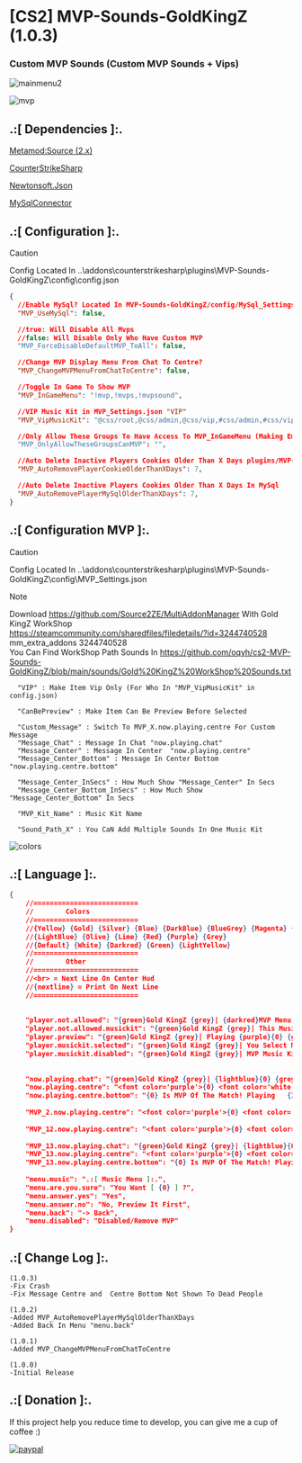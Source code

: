 # [CS2] MVP-Sounds-GoldKingZ (1.0.3)

### Custom MVP Sounds (Custom MVP Sounds + Vips)

![mainmenu2](https://github.com/oqyh/cs2-MVP-Sounds-GoldKingZ/assets/48490385/aa764efe-1405-4736-be35-01f66b26d68f)


![mvp](https://github.com/oqyh/cs2-MVP-Sounds-GoldKingZ/assets/48490385/485ad4a0-3d3e-476e-adad-4d825061c579)


## .:[ Dependencies ]:.
[Metamod:Source (2.x)](https://www.sourcemm.net/downloads.php/?branch=master)

[CounterStrikeSharp](https://github.com/roflmuffin/CounterStrikeSharp/releases)

[Newtonsoft.Json](https://www.nuget.org/packages/Newtonsoft.Json)

[MySqlConnector](https://www.nuget.org/packages/MySqlConnector)

## .:[ Configuration ]:.

> [!CAUTION]
> Config Located In ..\addons\counterstrikesharp\plugins\MVP-Sounds-GoldKingZ\config\config.json                                           
>

```json
{
  //Enable MySql? Located In MVP-Sounds-GoldKingZ/config/MySql_Settings.json
  "MVP_UseMySql": false,

  //true: Will Disable All Mvps
  //false: Will Disable Only Who Have Custom MVP
  "MVP_ForceDisableDefaultMVP_ToAll": false,

  //Change MVP Display Menu From Chat To Centre?
  "MVP_ChangeMVPMenuFromChatToCentre": false,

  //Toggle In Game To Show MVP 
  "MVP_InGameMenu": "!mvp,!mvps,!mvpsound",

  //VIP Music Kit in MVP_Settings.json "VIP"
  "MVP_VipMusicKit": "@css/root,@css/admin,@css/vip,#css/admin,#css/vip",

  //Only Allow These Groups To Have Access To MVP_InGameMenu (Making Empty "" Means Everyone Has Access) [ex of groups: "@css/root,@css/admin,#css/admin"]
  "MVP_OnlyAllowTheseGroupsCanMVP": "",

  //Auto Delete Inactive Players Cookies Older Than X Days plugins/MVP-Sounds-GoldKingZ/Cookies/MVP_Sounds_Cookies.json
  "MVP_AutoRemovePlayerCookieOlderThanXDays": 7,

  //Auto Delete Inactive Players Cookies Older Than X Days In MySql
  "MVP_AutoRemovePlayerMySqlOlderThanXDays": 7,
}
```


## .:[ Configuration MVP ]:.

> [!CAUTION]
> Config Located In ..\addons\counterstrikesharp\plugins\MVP-Sounds-GoldKingZ\config\MVP_Settings.json                                          
>

> [!NOTE]
> Download https://github.com/Source2ZE/MultiAddonManager  With Gold KingZ WorkShop                                                                                                                               
> https://steamcommunity.com/sharedfiles/filedetails/?id=3244740528                                                                                                                             
> mm_extra_addons 3244740528                                                                                                                        
> You Can Find WorkShop Path Sounds In  https://github.com/oqyh/cs2-MVP-Sounds-GoldKingZ/blob/main/sounds/Gold%20KingZ%20WorkShop%20Sounds.txt                                                                                                                           
                                                                                                                       
```
  "VIP" : Make Item Vip Only (For Who In "MVP_VipMusicKit" in config.json)

  "CanBePreview" : Make Item Can Be Preview Before Selected
  
  "Custom_Message" : Switch To MVP_X.now.playing.centre For Custom Message
  "Message_Chat" : Message In Chat "now.playing.chat"
  "Message_Center" : Message In Center  "now.playing.centre"
  "Message_Center_Bottom" : Message In Center Bottom "now.playing.centre.bottom"

  "Message_Center_InSecs" : How Much Show "Message_Center" In Secs
  "Message_Center_Bottom_InSecs" : How Much Show "Message_Center_Bottom" In Secs 

  "MVP_Kit_Name" : Music Kit Name
  
  "Sound_Path_X" : You CaN Add Multiple Sounds In One Music Kit
```


![colors](https://github.com/oqyh/cs2-MVP-Sounds-GoldKingZ/assets/48490385/ba02c700-8e0b-4ebe-bc28-103b796c0b2e)



## .:[ Language ]:.
```json
{
	//==========================
	//        Colors
	//==========================
	//{Yellow} {Gold} {Silver} {Blue} {DarkBlue} {BlueGrey} {Magenta} {LightRed}
	//{LightBlue} {Olive} {Lime} {Red} {Purple} {Grey}
	//{Default} {White} {Darkred} {Green} {LightYellow}
	//==========================
	//        Other
	//==========================
	//<br> = Next Line On Center Hud 
	//{nextline} = Print On Next Line
	//==========================
	
	
	"player.not.allowed": "{green}Gold KingZ {grey}| {darkred}MVP Menu Is For {lime}VIPS {darkred}Only",
	"player.not.allowed.musickit": "{green}Gold KingZ {grey}| This Music Kit For {darkred}Vips Only",
	"player.preview": "{green}Gold KingZ {grey}| Playing {purple}{0} {grey}For You Only",
	"player.musickit.selected": "{green}Gold KingZ {grey}| You Select Music Kit {purple}{0}",
	"player.musickit.disabled": "{green}Gold KingZ {grey}| MVP Music Kit Now {darkred}Disabled",
	
	
	"now.playing.chat": "{green}Gold KingZ {grey}| {lightblue}{0} {grey} Is MVP {nextline}{green}Gold KingZ {grey}| Now Playing {purple}{1}",
	"now.playing.centre": "<font color='purple'>{0} <font color='white'>Is MVP Of The Match! <br> <font color='white'>Playing <font color='green'>{1} </font>",
	"now.playing.centre.bottom": "{0} Is MVP Of The Match! Playing   {1}",
	
	"MVP_2.now.playing.centre": "<font color='purple'>{0} <font color='white'>Is MVP Of The Match! <br> <img src='https://raw.githubusercontent.com/oqyh/cs2-MVP-Sounds-GoldKingZ/main/Resources/skull1.gif' class=''> <br> <br> <font color='white'>Playing <font color='green'>{1} </font>",
	
	"MVP_12.now.playing.centre": "<font color='purple'>{0} <font color='white'>Is MVP Of The Match! <br> <img src='https://raw.githubusercontent.com/oqyh/cs2-MVP-Sounds-GoldKingZ/main/Resources/9mm.gif' class=''> <br> <br> <font color='white'>Playing <font color='green'>{1} </font>",
	
	"MVP_13.now.playing.chat": "{green}Gold KingZ {grey}| {lightblue}{0} {grey} Is MVP Of The Match !!!!!!! {nextline}{green}Gold KingZ {grey}| Now Playing {purple}{1}",
	"MVP_13.now.playing.centre": "<font color='purple'>{0} <font color='white'>Is MVP Of The Match! <br> <img src='https://raw.githubusercontent.com/oqyh/cs2-MVP-Sounds-GoldKingZ/main/Resources/skull2.gif' class=''> <br> <br> <font color='white'>Playing <font color='green'>{1} </font>",
	"MVP_13.now.playing.centre.bottom": "{0} Is MVP Of The Match! Playing   {1}",
	
	"menu.music": ".:[ Music Menu ]:.",
	"menu.are.you.sure": "You Want [ {0} ] ?",
	"menu.answer.yes": "Yes",
	"menu.answer.no": "No, Preview It First",
	"menu.back": "-> Back",
	"menu.disabled": "Disabled/Remove MVP"
}
```


## .:[ Change Log ]:.
```
(1.0.3)
-Fix Crash
-Fix Message Centre and  Centre Bottom Not Shown To Dead People

(1.0.2)
-Added MVP_AutoRemovePlayerMySqlOlderThanXDays
-Added Back In Menu "menu.back"

(1.0.1)
-Added MVP_ChangeMVPMenuFromChatToCentre

(1.0.0)
-Initial Release
```

## .:[ Donation ]:.

If this project help you reduce time to develop, you can give me a cup of coffee :)

[![paypal](https://www.paypalobjects.com/en_US/i/btn/btn_donateCC_LG.gif)](https://paypal.me/oQYh)
